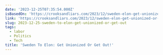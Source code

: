 ```yaml
---
date: '2023-12-25T07:35:54.000Z'
isBasedOn: 'https://crooksandliars.com/2023/12/sweden-elon-get-unionized-or-get-out'
link: 'https://crooksandliars.com/2023/12/sweden-elon-get-unionized-or-get-out'
slug: 2023-12-25-sweden-to-elon-get-unionized-or-get-out
tags:
  - labor
  - Politics
  - Tech
title: 'Sweden To Elon: Get Unionized Or Get Out!'
---
```


